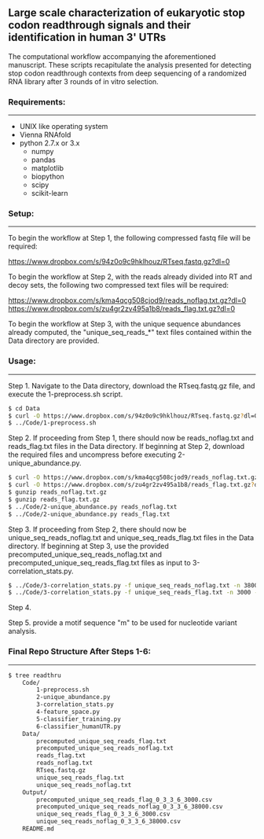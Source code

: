 ## Large scale characterization of eukaryotic stop codon readthrough signals and their identification in human 3' UTRs ##

The computational workflow accompanying the aforementioned manuscript.
These scripts recapitulate the analysis presented for detecting stop codon readthrough contexts from deep sequencing of a randomized RNA library after 3 rounds of in vitro selection.

### Requirements: ###
---

- UNIX like operating system
- Vienna RNAfold
- python 2.7.x or 3.x
    - numpy
    - pandas
    - matplotlib
    - biopython
    - scipy
    - scikit-learn

### Setup: ###
---

To begin the workflow at Step 1, the following compressed fastq file will be required:

<https://www.dropbox.com/s/94z0o9c9hklhouz/RTseq.fastq.gz?dl=0>

To begin the workflow at Step 2, with the reads already divided into RT and decoy sets, the following two compressed text files will be required:

<https://www.dropbox.com/s/kma4qcg508cjod9/reads_noflag.txt.gz?dl=0>
<https://www.dropbox.com/s/zu4gr2zv495a1b8/reads_flag.txt.gz?dl=0>

To begin the workflow at Step 3, with the unique sequence abundances already computed, the "unique_seq_reads_*" text files contained within the Data directory are provided. 

### Usage: ###
---

Step 1. Navigate to the Data directory, download the RTseq.fastq.gz file, and execute the 1-preprocess.sh script.

```bash
$ cd Data
$ curl -O https://www.dropbox.com/s/94z0o9c9hklhouz/RTseq.fastq.gz?dl=0
$ ../Code/1-preprocess.sh
```

Step 2. If proceeding from Step 1, there should now be reads_noflag.txt and reads_flag.txt files in the Data directory. If beginning at Step 2, download the required files and uncompress before executing 2-unique_abundance.py.

```bash
$ curl -O https://www.dropbox.com/s/kma4qcg508cjod9/reads_noflag.txt.gz?dl=0
$ curl -O https://www.dropbox.com/s/zu4gr2zv495a1b8/reads_flag.txt.gz?dl=0
$ gunzip reads_noflag.txt.gz
$ gunzip reads_flag.txt.gz
$ ../Code/2-unique_abundance.py reads_noflag.txt
$ ../Code/2-unique_abundance.py reads_flag.txt
```

Step 3. If proceeding from Step 2, there should now be unique_seq_reads_noflag.txt and unique_seq_reads_flag.txt files in the Data directory. If beginning at Step 3, use the provided precomputed_unique_seq_reads_noflag.txt and precomputed_unique_seq_reads_flag.txt files as input to 3-correlation_stats.py.

```bash
$ ../Code/3-correlation_stats.py -f unique_seq_reads_noflag.txt -n 38000 -s1s 0 -s1e 3 -s2s 3 -s2e 6
$ ../Code/3-correlation_stats.py -f unique_seq_reads_flag.txt -n 3000 -s1s 0 -s1e 3 -s2s 3 -s2e 6
```

Step 4. 

Step 5. provide a motif sequence "m" to be used for nucleotide variant analysis.


### Final Repo Structure After Steps 1-6: ###
---

```bash
$ tree readthru
    Code/
        1-preprocess.sh
        2-unique_abundance.py
        3-correlation_stats.py
        4-feature_space.py
        5-classifier_training.py
        6-classifier_humanUTR.py
    Data/
        precomputed_unique_seq_reads_flag.txt
        precomputed_unique_seq_reads_noflag.txt
        reads_flag.txt
        reads_noflag.txt
        RTseq.fastq.gz
        unique_seq_reads_flag.txt
        unique_seq_reads_noflag.txt
    Output/
        precomputed_unique_seq_reads_flag_0_3_3_6_3000.csv
        precomputed_unique_seq_reads_noflag_0_3_3_6_38000.csv
        unique_seq_reads_flag_0_3_3_6_3000.csv
        unique_seq_reads_noflag_0_3_3_6_38000.csv
    README.md
```

